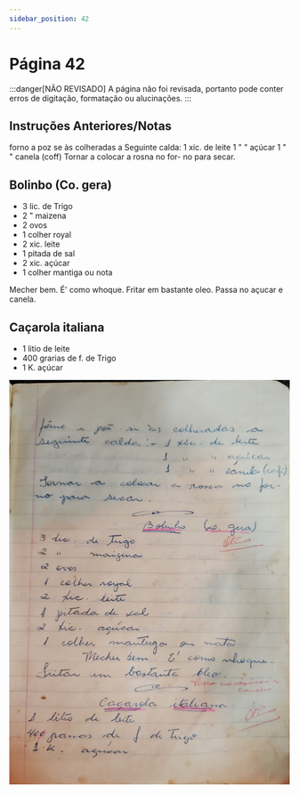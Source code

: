 ```yaml
---
sidebar_position: 42
---
```

# Página 42
:::danger[NÃO REVISADO]
A página não foi revisada, portanto pode conter erros de digitação, formatação ou alucinações.
:::
## Instruções Anteriores/Notas

forno a poz se às colheradas a Seguinte calda: 1 xíc. de leite
1 " " açúcar
1 " " canela (coff)
Tornar a colocar a rosna no for- no para secar.

## Bolinbo (Co. gera)

- 3 lic. de Trigo
- 2 " maizena
- 2 ovos
- 1 colher royal
- 2 xic. leite
- 1 pitada de sal
- 2 xic. açúcar
- 1 colher mantiga ou nota

Mecher bem. É' como whoque.
Fritar em bastante oleo.
Passa no açucar e canela.

## Caçarola italiana

- 1 litio de leite
- 400 grarias de f. de Trigo
- 1 K. açúcar

![imagem base](./images/page_42.png)